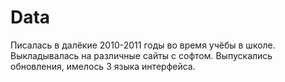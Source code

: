 # Data
Писалась в далёкие 2010-2011 годы во время учёбы в школе.
Выкладывалась на различные сайты с софтом. Выпускались обновления, имелось 3 языка интерфейса.
